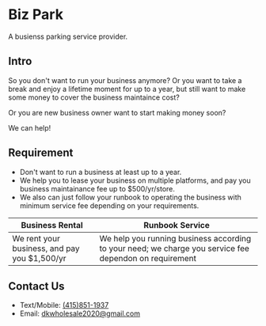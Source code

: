 # Biz Park

A busienss parking service provider.

## Intro

So you don't want to run your business anymore?
Or you want to take a break and enjoy a lifetime moment for up to a year,
but still want to make some money to cover the business maintaince cost?

Or you are new business owner want to start making money soon?

We can help!

## Requirement

* Don't want to run a business at least up to a year.
* We help you to lease your business on multiple platforms, and pay you business 
maintainance fee up to $500/yr/store.
* We also can just follow your runbook to operating the business with
minimum service fee depending on your requirements.


| Business Rental | Runbook Service |
| --- | --- | 
| We rent your business, and pay you $1,500/yr | We help you running business according to your need; we charge you service fee dependon on requirement |

## Contact Us

* Text/Mobile: [(415)851-1937](tel:4158511937)
* Email: [dkwholesale2020@gmail.com](mailto:dkwholesale2020@gmail.com)
